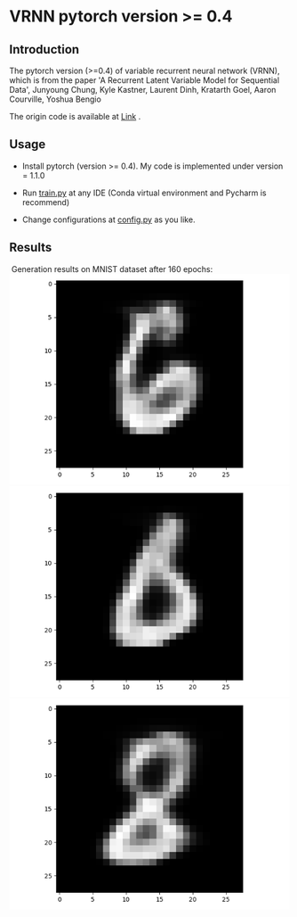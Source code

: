 # VRNN pytorch version >= 0.4

## Introduction

The pytorch version (>=0.4) of variable recurrent neural network (VRNN), which is from the paper 'A Recurrent Latent Variable Model for Sequential Data', Junyoung Chung, Kyle Kastner, Laurent Dinh, Kratarth Goel, Aaron Courville, Yoshua Bengio

The origin code is available at [Link]( https://github.com/jych/nips2015_vrnn ) .

## Usage

* Install pytorch (version >= 0.4). My code is implemented under version = 1.1.0

* Run [train.py]( https://github.com/p0werHu/VRNN/blob/master/src/train.py ) at any IDE (Conda virtual environment and Pycharm is recommend)

* Change configurations at [config.py]( https://github.com/p0werHu/VRNN/blob/master/src/config.py ) as you like.

## Results

​	Generation results on MNIST dataset after 160 epochs:
  	![Fig](img1.png)  
  	![Fig](img2.png)  
  	![Fig](img3.png)  

